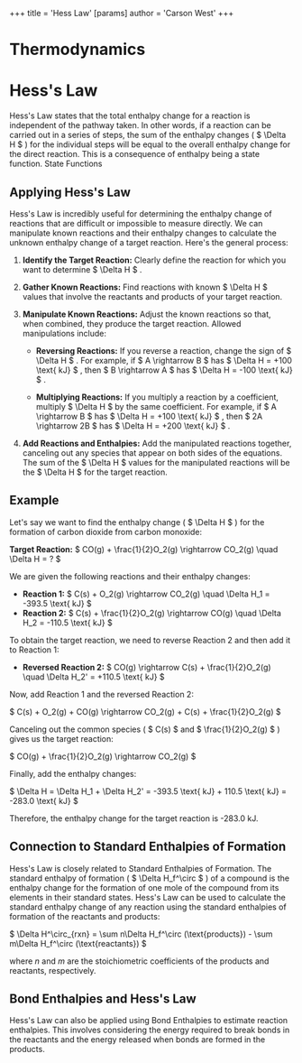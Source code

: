 +++
 title = 'Hess Law'
[params]
	author = 'Carson West'
+++
# Thermodynamics
# Hess's Law 
Hess's Law states that the total enthalpy change for a reaction is independent of the pathway taken.  In other words, if a reaction can be carried out in a series of steps, the sum of the enthalpy changes ( $ \Delta H $ ) for the individual steps will be equal to the overall enthalpy change for the direct reaction. This is a consequence of enthalpy being a state function. State Functions

## Applying Hess's Law

Hess's Law is incredibly useful for determining the enthalpy change of reactions that are difficult or impossible to measure directly. We can manipulate known reactions and their enthalpy changes to calculate the unknown enthalpy change of a target reaction.  Here's the general process:

1. **Identify the Target Reaction:** Clearly define the reaction for which you want to determine  $ \Delta H $ .

2. **Gather Known Reactions:** Find reactions with known  $ \Delta H $  values that involve the reactants and products of your target reaction.

3. **Manipulate Known Reactions:**  Adjust the known reactions so that, when combined, they produce the target reaction.  Allowed manipulations include:

    * **Reversing Reactions:** If you reverse a reaction, change the sign of  $ \Delta H $ .  For example, if  $ A \rightarrow B $  has  $ \Delta H = +100 \text{ kJ} $ , then  $ B \rightarrow A $  has  $ \Delta H = -100 \text{ kJ} $ .

    * **Multiplying Reactions:** If you multiply a reaction by a coefficient, multiply  $ \Delta H $  by the same coefficient. For example, if  $ A \rightarrow B $  has  $ \Delta H = +100 \text{ kJ} $ , then  $ 2A \rightarrow 2B $  has  $ \Delta H = +200 \text{ kJ} $ .

4. **Add Reactions and Enthalpies:** Add the manipulated reactions together, canceling out any species that appear on both sides of the equations.  The sum of the  $ \Delta H $  values for the manipulated reactions will be the  $ \Delta H $  for the target reaction.

## Example

Let's say we want to find the enthalpy change ( $ \Delta H $ ) for the formation of carbon dioxide from carbon monoxide:

**Target Reaction:**  $ CO(g) + \frac{1}{2}O_2(g) \rightarrow CO_2(g) \quad \Delta H = ? $ 

We are given the following reactions and their enthalpy changes:

* **Reaction 1:**  $ C(s) + O_2(g) \rightarrow CO_2(g) \quad \Delta H_1 = -393.5 \text{ kJ} $ 
* **Reaction 2:**  $ C(s) + \frac{1}{2}O_2(g) \rightarrow CO(g) \quad \Delta H_2 = -110.5 \text{ kJ} $ 

To obtain the target reaction, we need to reverse Reaction 2 and then add it to Reaction 1:

* **Reversed Reaction 2:**  $ CO(g) \rightarrow C(s) + \frac{1}{2}O_2(g) \quad \Delta H_2' = +110.5 \text{ kJ} $ 

Now, add Reaction 1 and the reversed Reaction 2:

 $ C(s) + O_2(g) + CO(g) \rightarrow CO_2(g) + C(s) + \frac{1}{2}O_2(g) $ 

Canceling out the common species ( $ C(s) $  and  $ \frac{1}{2}O_2(g) $ ) gives us the target reaction:

 $ CO(g) + \frac{1}{2}O_2(g) \rightarrow CO_2(g) $ 

Finally, add the enthalpy changes:

 $ \Delta H = \Delta H_1 + \Delta H_2' = -393.5 \text{ kJ} + 110.5 \text{ kJ} = -283.0 \text{ kJ} $ 

Therefore, the enthalpy change for the target reaction is -283.0 kJ.


## Connection to Standard Enthalpies of Formation

Hess's Law is closely related to Standard Enthalpies of Formation.  The standard enthalpy of formation ( $ \Delta H_f^\circ $ ) of a compound is the enthalpy change for the formation of one mole of the compound from its elements in their standard states.  Hess's Law can be used to calculate the standard enthalpy change of any reaction using the standard enthalpies of formation of the reactants and products:

 $ \Delta H^\circ_{rxn} = \sum n\Delta H_f^\circ (\text{products}) - \sum m\Delta H_f^\circ (\text{reactants}) $ 

where *n* and *m* are the stoichiometric coefficients of the products and reactants, respectively.


## Bond Enthalpies and Hess's Law

Hess's Law can also be applied using Bond Enthalpies to estimate reaction enthalpies.  This involves considering the energy required to break bonds in the reactants and the energy released when bonds are formed in the products.
